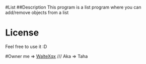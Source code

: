 #List
##Description
This program is a list program where you can add/remove objects from a list 

# License
Feel free to use it :D

#Owner
me => [WalteXqx](https://github.com/WalteXqx) /// Aka => Taha